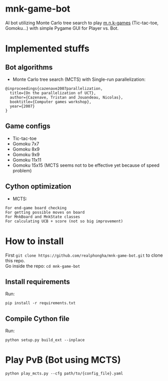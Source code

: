 # mnk-game-bot
AI bot utilizing Monte Carlo tree search to play [m,n,k-games](https://en.wikipedia.org/wiki/M,n,k-game) (Tic-tac-toe, Gomoku...) with simple Pygame GUI for Player vs. Bot.

# Implemented stuffs
## Bot algorithms
* Monte Carlo tree search (MCTS) with Single-run parallelization:
```
@inproceedings{cazenave2007parallelization,
  title={On the parallelization of UCT},
  author={Cazenave, Tristan and Jouandeau, Nicolas},
  booktitle={Computer games workshop},
  year={2007}
}
```
## Game configs
* Tic-tac-toe
* Gomoku 7x7
* Gomoku 8x9
* Gomoku 9x9
* Gomoku 11x11
* Gomoku 15x15 (MCTS seems not to be effective yet because of speed problem)
## Cython optimization
* MCTS:
```
For end-game board checking
For getting possible moves on board
For MnkBoard and MnkState classes
For calculating UCB + score (not so big improvement)
```

# How to install
First `git clone https://github.com/realphongha/mnk-game-bot.git` to clone this repo.  
Go inside the repo: `cd mnk-game-bot`

## Install requirements
Run:
```
pip install -r requirements.txt
```

## Compile Cython file
Run:
```
python setup.py build_ext --inplace 
```

# Play PvB (Bot using MCTS)
```
python play_mcts.py --cfg path/to/{config_file}.yaml
```
